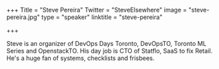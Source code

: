 +++
Title = "Steve Pereira"
Twitter = "SteveElsewhere"
image = "steve-pereira.jpg"
type = "speaker"
linktitle = "steve-pereira"

+++

Steve is an organizer of DevOps Days Toronto, DevOpsTO, Toronto ML Series and OpenstackTO. His day job is CTO of Statflo, SaaS to fix Retail. He's a huge fan of systems, checklists and frisbees.